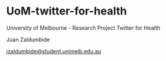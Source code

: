 UoM-twitter-for-health
======================

University of Melbourne - Research Project Twitter for Health

Juan Zaldumbide

jzaldumbide@student.unimelb.edu.au
